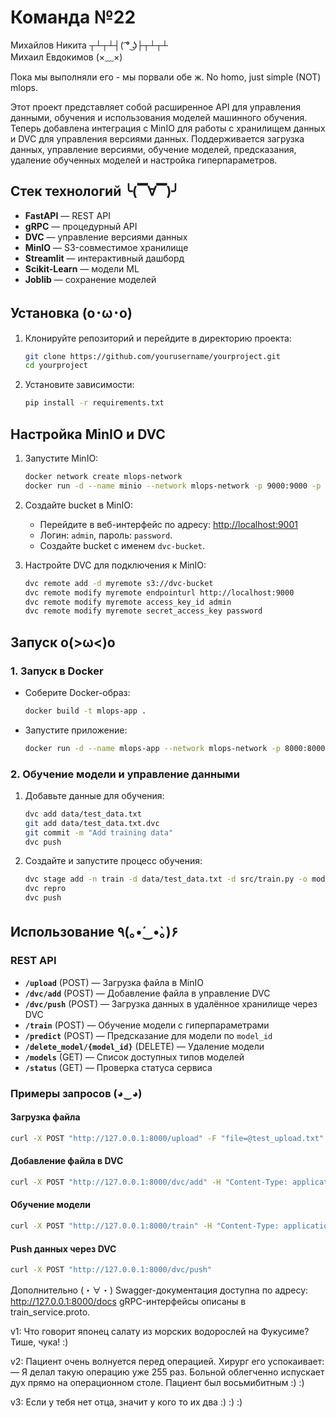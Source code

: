 
# Команда №22  
Михайлов Никита ┬┴┬┴┤( ͡° ͜ʖ├┬┴┬┴  
Михаил Евдокимов (×﹏×)  

Пока мы выполняли его - мы порвали обе ж. No homo, just simple (NOT) mlops.  

Этот проект представляет собой расширенное API для управления данными, обучения и использования моделей машинного обучения. Теперь добавлена интеграция с MinIO для работы с хранилищем данных и DVC для управления версиями данных. Поддерживается загрузка данных, управление версиями, обучение моделей, предсказания, удаление обученных моделей и настройка гиперпараметров.  

## Стек технологий ╰(▔∀▔)╯  
- **FastAPI** — REST API  
- **gRPC** — процедурный API  
- **DVC** — управление версиями данных  
- **MinIO** — S3-совместимое хранилище  
- **Streamlit** — интерактивный дашборд  
- **Scikit-Learn** — модели ML  
- **Joblib** — сохранение моделей  

## Установка (o･ω･o)  
1. Клонируйте репозиторий и перейдите в директорию проекта:  
    ```bash
    git clone https://github.com/yourusername/yourproject.git  
    cd yourproject  
    ```  
2. Установите зависимости:  
    ```bash
    pip install -r requirements.txt  
    ```  

## Настройка MinIO и DVC  
1. Запустите MinIO:  
    ```bash
    docker network create mlops-network  
    docker run -d --name minio --network mlops-network -p 9000:9000 -p 9001:9001         -e "MINIO_ROOT_USER=admin"         -e "MINIO_ROOT_PASSWORD=password"         quay.io/minio/minio server /data --console-address ":9001"  
    ```  

2. Создайте bucket в MinIO:  
   - Перейдите в веб-интерфейс по адресу: [http://localhost:9001](http://localhost:9001)  
   - Логин: `admin`, пароль: `password`.  
   - Создайте bucket с именем `dvc-bucket`.  

3. Настройте DVC для подключения к MinIO:  
    ```bash
    dvc remote add -d myremote s3://dvc-bucket
    dvc remote modify myremote endpointurl http://localhost:9000
    dvc remote modify myremote access_key_id admin
    dvc remote modify myremote secret_access_key password
    ```

## Запуск o(>ω<)o  

### 1. **Запуск в Docker**  
- Соберите Docker-образ:  
    ```bash
    docker build -t mlops-app .  
    ```  

- Запустите приложение:  
    ```bash
    docker run -d --name mlops-app --network mlops-network -p 8000:8000         -e AWS_ACCESS_KEY_ID=admin         -e AWS_SECRET_ACCESS_KEY=password         mlops-app  
    ```  

### 2. **Обучение модели и управление данными**  
1. Добавьте данные для обучения:  
    ```bash
    dvc add data/test_data.txt  
    git add data/test_data.txt.dvc  
    git commit -m "Add training data"  
    dvc push  
    ```  

2. Создайте и запустите процесс обучения:  
    ```bash
    dvc stage add -n train -d data/test_data.txt -d src/train.py -o models/model.pkl python src/train.py
    dvc repro  
    dvc push  
    ```  

## Использование ٩(｡•́‿•̀｡)۶  

### REST API  
- **`/upload`** (POST) — Загрузка файла в MinIO  
- **`/dvc/add`** (POST) — Добавление файла в управление DVC  
- **`/dvc/push`** (POST) — Загрузка данных в удалённое хранилище через DVC  
- **`/train`** (POST) — Обучение модели с гиперпараметрами  
- **`/predict`** (POST) — Предсказание для модели по `model_id`  
- **`/delete_model/{model_id}`** (DELETE) — Удаление модели  
- **`/models`** (GET) — Список доступных типов моделей  
- **`/status`** (GET) — Проверка статуса сервиса  

### Примеры запросов (◕‿◕)  

#### Загрузка файла  
```bash
curl -X POST "http://127.0.0.1:8000/upload" -F "file=@test_upload.txt"  
```

#### Добавление файла в DVC 
```bash
curl -X POST "http://127.0.0.1:8000/dvc/add" -H "Content-Type: application/json" -d "{"file_path": "data/test_data.txt"}"
```
#### Обучение модели
```bash
curl -X POST "http://127.0.0.1:8000/train" -H "Content-Type: application/json" -d "{"type_of_model": "decision_tree", "parameters": {"max_depth": 5}}"  
```

#### Push данных через DVC
```bash
curl -X POST "http://127.0.0.1:8000/dvc/push"   
```

Дополнительно (・∀・)
Swagger-документация доступна по адресу: http://127.0.0.1:8000/docs
gRPC-интерфейсы описаны в train_service.proto.

v1:
Что говорит японец салату из морских водорослей на Фукусиме?
Тише, чука! :)

v2:
Пациент очень волнуется перед операцией. Хирург его успокаивает:
— Я делал такую операцию уже 255 раз.
Больной облегченно испускает дух прямо на операционном столе. Пациент был восьмибитным :) :)

v3:
Если у тебя нет отца, значит у кого то их два :) :) :)


 
